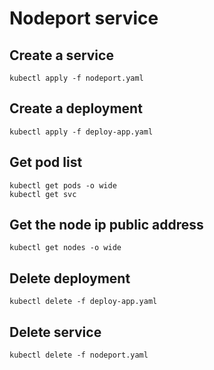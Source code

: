 # Nodeport service

## Create a service

```$bash
kubectl apply -f nodeport.yaml
```

## Create a deployment

```$bash
kubectl apply -f deploy-app.yaml
```

## Get pod list

```$bash
kubectl get pods -o wide
kubectl get svc
```

## Get the node ip public address

```$bash
kubectl get nodes -o wide
```

## Delete deployment

```$bash
kubectl delete -f deploy-app.yaml
```

## Delete service

```$bash
kubectl delete -f nodeport.yaml
```

